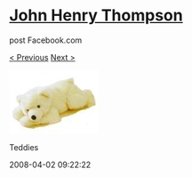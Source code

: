 # [John Henry Thompson](../README.md)
post Facebook.com

[< Previous](2008-04-02-12.md) [Next >](2008-04-02-14.md)

[![](../media/2008-04-02/Teddies-12.jpg)](../README.md)

Teddies

2008-04-02 09:22:22